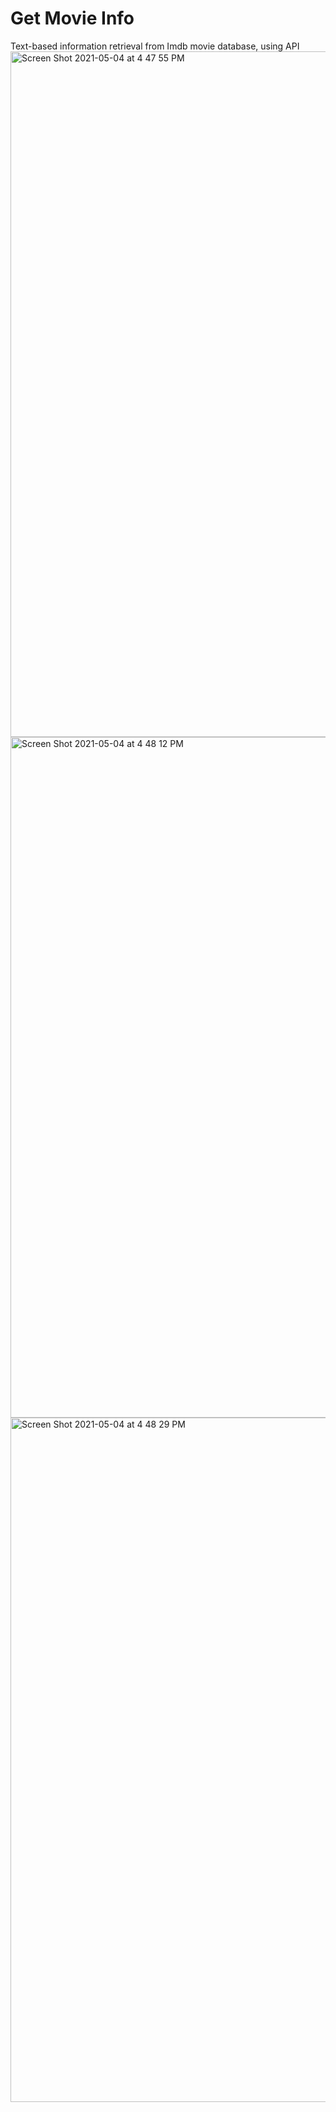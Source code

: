 # Get Movie Info
 Text-based information retrieval from Imdb movie database, using API
<img width="1097" alt="Screen Shot 2021-05-04 at 4 47 55 PM" src="https://user-images.githubusercontent.com/47422637/117067989-b399cc80-acf8-11eb-8711-d03fefa9128c.png">
<img width="1089" alt="Screen Shot 2021-05-04 at 4 48 12 PM" src="https://user-images.githubusercontent.com/47422637/117068105-d75d1280-acf8-11eb-98e9-c8451a1ded36.png">
<img width="1095" alt="Screen Shot 2021-05-04 at 4 48 29 PM" src="https://user-images.githubusercontent.com/47422637/117068005-b85e8080-acf8-11eb-9dcd-197d99e6561b.png">
